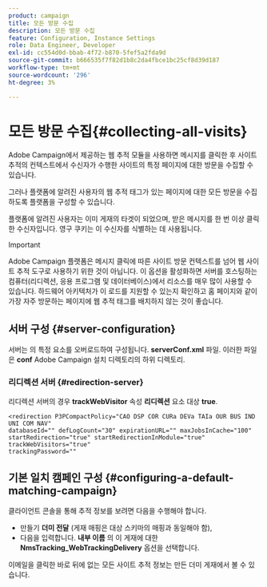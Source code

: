 ```yaml
---
product: campaign
title: 모든 방문 수집
description: 모든 방문 수집
feature: Configuration, Instance Settings
role: Data Engineer, Developer
exl-id: cc554d0d-bbab-4f72-b870-5fef5a2fda9d
source-git-commit: b666535f7f82d1b8c2da4fbce1bc25cf8d39d187
workflow-type: tm+mt
source-wordcount: '296'
ht-degree: 3%

---
```


# 모든 방문 수집{#collecting-all-visits}

Adobe Campaign에서 제공하는 웹 추적 모듈을 사용하면 메시지를 클릭한 후 사이트 추적의 컨텍스트에서 수신자가 수행한 사이트의 특정 페이지에 대한 방문을 수집할 수 있습니다.

그러나 플랫폼에 알려진 사용자의 웹 추적 태그가 있는 페이지에 대한 모든 방문을 수집하도록 플랫폼을 구성할 수 있습니다.

플랫폼에 알려진 사용자는 이미 게재의 타겟이 되었으며, 받은 메시지를 한 번 이상 클릭한 수신자입니다. 영구 쿠키는 이 수신자를 식별하는 데 사용됩니다.

>[!IMPORTANT]
>
>Adobe Campaign 플랫폼은 메시지 클릭에 따른 사이트 방문 컨텍스트를 넘어 웹 사이트 추적 도구로 사용하기 위한 것이 아닙니다. 이 옵션을 활성화하면 서버를 호스팅하는 컴퓨터(리디렉션, 응용 프로그램 및 데이터베이스)에서 리소스를 매우 많이 사용할 수 있습니다. 하드웨어 아키텍처가 이 로드를 지원할 수 있는지 확인하고 홈 페이지와 같이 가장 자주 방문하는 페이지에 웹 추적 태그를 배치하지 않는 것이 좋습니다.

## 서버 구성 {#server-configuration}

서버는 의 특정 요소를 오버로드하여 구성됩니다. **serverConf.xml** 파일. 이러한 파일은 **conf** Adobe Campaign 설치 디렉토리의 하위 디렉토리.

### 리디렉션 서버 {#redirection-server}

리디렉션 서버의 경우 **trackWebVisitor** 속성 **리디렉션** 요소 대상 **true**.

```
<redirection P3PCompactPolicy="CAO DSP COR CURa DEVa TAIa OUR BUS IND UNI COM NAV"
databaseId="" defLogCount="30" expirationURL="" maxJobsInCache="100"
startRedirection="true" startRedirectionInModule="true" trackWebVisitors="true"
trackingPassword=""
```

## 기본 일치 캠페인 구성 {#configuring-a-default-matching-campaign}

클라이언트 콘솔을 통해 추적 정보를 보려면 다음을 수행해야 합니다.

* 만들기 **더미 전달** (게재 매핑은 대상 스키마의 매핑과 동일해야 함),
* 다음을 입력합니다. **내부 이름** 의 이 게재에 대한 **NmsTracking_WebTrackingDelivery** 옵션을 선택합니다.

이메일을 클릭한 바로 뒤에 없는 모든 사이트 추적 정보는 만든 더미 게재에서 볼 수 있습니다.
